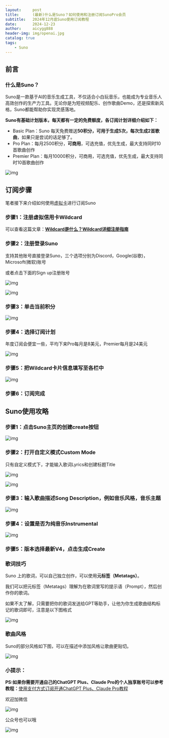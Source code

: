 ```yaml
---
layout:     post
title:      (最新)什么是Suno？如何使用和注册订阅SunoPro会员
subtitle:   2024年12月底Suno使用订阅教程
date:       2024-12-23
author:     aicygg888
header-img: img/openai.jpg
catalog: true
tags:
    - Suno
---
```


## 前言

### **什么是Suno？**

Suno是一款基于AI的音乐生成工具，不仅适合小白玩音乐，也能成为专业音乐人高效创作的生产力工具。无论你是为短视频配乐、创作歌曲Demo，还是探索新风格，Suno都能帮助你实现灵感落地。

**Suno有基础计划版本，每天都有一定的免费额度，各订阅计划详细介绍如下：**

- Basic Plan：Suno 每天免费赠送**50积分，可用于生成5次，每次生成2首歌曲**，如果只是尝试的话足够了。
- Pro Plan：每月2500积分，**可商用**，可选充值，优先生成，最大支持同时10首歌曲创作
- Premier Plan：每月10000积分，可商用，可选充值，优先生成，最大支持同时10首歌曲创作

![img](https://picx.zhimg.com/80/v2-cd412d37f2b45ede6e4edac6bf20adbb_720w.png)

## **订阅步骤**

笔者接下来介绍如何使用[虚拟卡](https://bewildcard.com/i/DW62)进行订阅Suno

### **步骤1：注册虚拟信用卡Wildcard**

可以查看这篇文章：[**Wildcard是什么？Wildcard详细注册指南**](https://littlemagic8.github.io/2024/12/23/how-to-use-wildcard/)

### **步骤2：注册登录Suno**

支持其他账号直接登录Suno，三个选项分别为Discord，Google(谷歌)，Microsoft(微软)账号

或者点击下面的Sign up注册账号

![img](https://pic1.zhimg.com/80/v2-ff583b3c09fd4e200c4c900cb2a3f569_720w.png)



![img](https://pic1.zhimg.com/80/v2-a94906845d4de842c1ff356fd26ba04b_720w.png)

### **步骤3：单击当前积分**

![img](https://pica.zhimg.com/80/v2-e3fe89f8ffe4e8478b7a64726520aca4_720w.png)



### **步骤4：选择订阅计划**

年度订阅会便宜一些，平均下来Pro每月是8美元，Premier每月是24美元

![img](https://pica.zhimg.com/80/v2-cd412d37f2b45ede6e4edac6bf20adbb_720w.png)

### **步骤5：把Wildcard卡片信息填写至各栏中**

![img](https://pica.zhimg.com/80/v2-ab8bdec0976c139aa78bf5b97e898af3_720w.png)

### **步骤6：订阅完成**

## **Suno使用攻略**

### **步骤1：点击Suno主页的创建create按钮**

![img](https://picx.zhimg.com/80/v2-ee545ebbb099846f80e71d69054517d7_720w.png)

### **步骤2：打开自定义模式Custom Mode**

只有自定义模式下，才能输入歌词Lyrics和创建标题Title

![img](https://picx.zhimg.com/80/v2-1adc5596e452f13b77276af47ac94a97_720w.png)



![img](https://pic1.zhimg.com/80/v2-2c8de083ee2eee9207505f3c26ba9871_720w.png)



### **步骤3：输入歌曲描述Song Description，例如音乐风格，音乐主题**

![img](https://picx.zhimg.com/80/v2-451735b8b53a446311261bfa09d16db8_720w.png)



### **步骤4：设置是否为纯音乐Instrumental**

![img](https://pica.zhimg.com/80/v2-2223283bcf16f49821137ee4d4827da4_720w.png)



### **步骤5：版本选择最新V4，点击生成Create**

### **歌词技巧**

Suno 上的歌词，可以自己独立创作，可以使用**元标签（Metatags）**。

我们可以把元标签（Metatags）理解为在歌词里写的提示语（Prompt），然后创作你的歌词。

如果不太了解，只需要把你的歌词发送给GPT等助手，让他为你生成歌曲结构标记的歌词即可，注意是以下图格式

![img](https://pic1.zhimg.com/80/v2-b82824f429aa8311528ac844ea4236cd_720w.png)

### **歌曲风格**

Suno的部分风格如下图，可以在描述中添加风格让歌曲更贴切。

![img](https://pic1.zhimg.com/80/v2-f8eca6a531b81b9888418dcabc28be72_720w.png)

### **小提示：**

**PS:如果你需要开通自己的ChatGPT Plus、Claude Pro的个人独享账号可以参考教程：**[使用支付方式订阅开通ChatGPT Plus、Claude Pro教程](https://littlemagic8.github.io/2024/12/09/ChatGPT-and-Cluade/)

欢迎加微信

![img](https://picx.zhimg.com/80/v2-b1c8f90bffc8b2f4f32ab07a08a4ede6_720w.png)

公众号也可以哦

![img](https://pic1.zhimg.com/80/v2-4e622b64238b20948a02e0c988ca5704_720w.png)